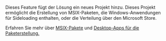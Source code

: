﻿Dieses Feature fügt der Lösung ein neues Projekt hinzu. Dieses Projekt ermöglicht die Erstellung von MSIX-Paketen, die Windows-Anwendungen für Sideloading enthalten, oder die Verteilung über den Microsoft Store.

Erfahren Sie mehr über [MSIX-Pakete](https://aka.ms/msix) und [Desktop-Apps für die Paketerstellung.](https://docs.microsoft.com/windows/apps/windows-app-sdk/single-project-msix)
